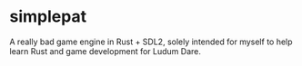 # simplepat
A really bad game engine in Rust + SDL2, solely intended
for myself to help learn Rust and game development for Ludum Dare.
